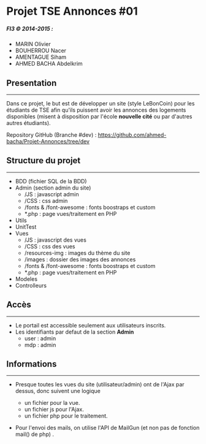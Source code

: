 # Projet TSE Annonces #01

##### FI3 © 2014-2015 : 

* MARIN Olivier
* BOUHERROU Nacer
* AMENTAGUE Siham
* AHMED BACHA Abdelkrim

## Presentation
---
Dans ce projet, le but est de développer un site (style LeBonCoin) pour les étudiants de TSE afin qu'ils puissent avoir les annonces des logements disponibles (misent à disposition par l'école **nouvelle cité** ou par d'autres autres étudiants).

Repository GitHub (Branche #dev) :
https://github.com/ahmed-bacha/Projet-Annonces/tree/dev

## Structure du projet 
---
* BDD (fichier SQL de la BDD)
* Admin (section admin du site)
    * /JS : javascript admin
    * /CSS : css  admin
    * /fonts & /font-awesome : fonts boostraps et custom
    *  *.php : page vues/traitement en PHP 
* Utils
* UnitTest
* Vues 
    * /JS : javascript des vues
    * /CSS : css des vues
    * /resources-img : images du thème du site
    * /images : dossier des images des annonces
    * /fonts & /font-awesome : fonts boostraps et custom
    *  *.php : page vues/traitement en PHP 
* Modeles
* Controlleurs

   
## Accès
---
* Le portail est accessible seulement aux utilisateurs inscrits.
* Les identifiants par defaut de la section **Admin**  
    * user : admin
    * mdp : admin

## Informations
---

*  Presque toutes les vues du site (utilisateur/admin) ont de l'Ajax par dessus, donc suivent une logique
    * un fichier pour la vue. 
    * un fichier js pour l'Ajax.
    * un fichier php pour le traitement.

*  Pour l'envoi des mails, on utilise l'API de MailGun (et non pas de fonction mail() de php) . 



